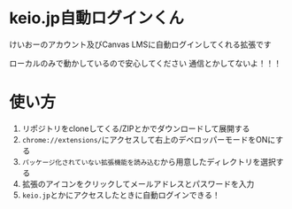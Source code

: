 # keio.jp自動ログインくん

けいおーのアカウント及びCanvas LMSに自動ログインしてくれる拡張です

ローカルのみで動かしているので安心してください
通信とかしてないよ！！！

# 使い方

1. リポジトリをcloneしてくる/ZIPとかでダウンロードして展開する
2. `chrome://extensions/`にアクセスして右上のデベロッパーモードをONにする
3. `パッケージ化されていない拡張機能を読み込む`から用意したディレクトリを選択する
4. 拡張のアイコンをクリックしてメールアドレスとパスワードを入力
5. `keio.jp`とかにアクセスしたときに自動ログインできる！
